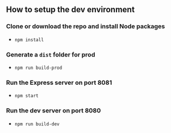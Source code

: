 
## How to setup the dev environment

### Clone or download the repo and install Node packages
- `npm install`<br>
### Generate a `dist` folder for prod
- `npm run build-prod`<br>
### Run the Express server on port 8081
- `npm start`
### Run the dev server on port 8080
- `npm run build-dev`
